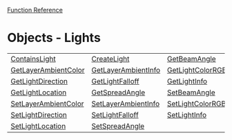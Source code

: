 [Function Reference](../README.md)

# Objects - Lights

| | | |
|---|---|---|
| [ContainsLight](../Functions/ContainsLight.md) | [CreateLight](../Functions/CreateLight.md) | [GetBeamAngle](../Functions/GetBeamAngle.md) |
| [GetLayerAmbientColor](../Functions/GetLayerAmbientColor.md) | [GetLayerAmbientInfo](../Functions/GetLayerAmbientInfo.md) | [GetLightColorRGB](../Functions/GetLightColorRGB.md) |
| [GetLightDirection](../Functions/GetLightDirection.md) | [GetLightFalloff](../Functions/GetLightFalloff.md) | [GetLightInfo](../Functions/GetLightInfo.md) |
| [GetLightLocation](../Functions/GetLightLocation.md) | [GetSpreadAngle](../Functions/GetSpreadAngle.md) | [SetBeamAngle](../Functions/SetBeamAngle.md) |
| [SetLayerAmbientColor](../Functions/SetLayerAmbientColor.md) | [SetLayerAmbientInfo](../Functions/SetLayerAmbientInfo.md) | [SetLightColorRGB](../Functions/SetLightColorRGB.md) |
| [SetLightDirection](../Functions/SetLightDirection.md) | [SetLightFalloff](../Functions/SetLightFalloff.md) | [SetLightInfo](../Functions/SetLightInfo.md) |
| [SetLightLocation](../Functions/SetLightLocation.md) | [SetSpreadAngle](../Functions/SetSpreadAngle.md) 

